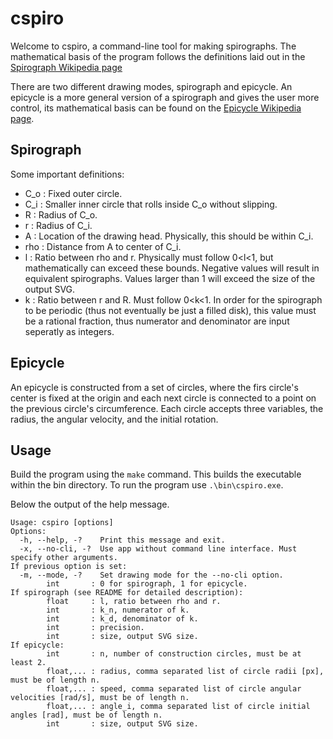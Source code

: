 # cspiro
Welcome to cspiro, a command-line tool for making spirographs.
The mathematical basis of the program follows the definitions laid out in the [Spirograph Wikipedia page](https://en.wikipedia.org/wiki/Spirograph#Mathematical_basis)

There are two different drawing modes, spirograph and epicycle. An epicycle is a more general version of a spirograph and gives the user more control, its mathematical basis can be found on the [Epicycle Wikipedia page](https://en.wikipedia.org/wiki/Deferent_and_epicycle#Mathematical_formalism).

## Spirograph
Some important definitions:
- C_o : Fixed outer circle.
- C_i : Smaller inner circle that rolls inside C_o without slipping.
- R : Radius of C_o.
- r : Radius of C_i.
- A : Location of the drawing head. Physically, this should be within C_i.
- rho : Distance from A to center of C_i.
- l : Ratio between rho and r. Physically must follow 0<l<1, but mathematically can exceed these bounds. Negative values will result in equivalent spirographs. Values larger than 1 will exceed the size of the output SVG.
- k : Ratio between r and R. Must follow 0<k<1. In order for the spirograph to be periodic (thus not eventually be just a filled disk), this value must be a rational fraction, thus numerator and denominator are input seperatly as integers.

## Epicycle
An epicycle is constructed from a set of circles, where the firs circle's center is fixed at the origin and each next circle is connected to a point on the previous circle's circumference. Each circle accepts three variables, the radius, the angular velocity, and the initial rotation.

## Usage
Build the program using the `make` command. This builds the executable within the bin directory.
To run the program use `.\bin\cspiro.exe`.

Below the output of the help message.
```
Usage: cspiro [options]
Options:
  -h, --help, -?    Print this message and exit.
  -x, --no-cli, -?  Use app without command line interface. Must specify other arguments.
If previous option is set:
  -m, --mode, -?    Set drawing mode for the --no-cli option.
        int       : 0 for spirograph, 1 for epicycle.
If spirograph (see README for detailed description):
        float     : l, ratio between rho and r.
        int       : k_n, numerator of k.
        int       : k_d, denominator of k.
        int       : precision.
        int       : size, output SVG size.
If epicycle:
        int       : n, number of construction circles, must be at least 2.
        float,... : radius, comma separated list of circle radii [px], must be of length n.
        float,... : speed, comma separated list of circle angular velocities [rad/s], must be of length n.
        float,... : angle_i, comma separated list of circle initial angles [rad], must be of length n.
        int       : size, output SVG size.
```